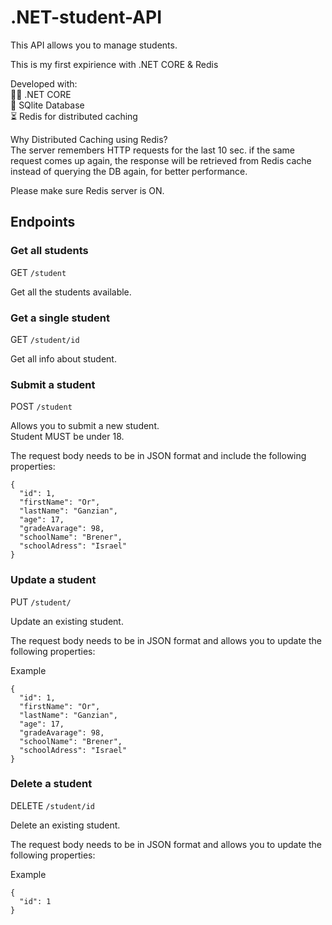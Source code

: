 # .NET-student-API

This API allows you to manage students.

This is my first expirience with .NET CORE & Redis

Developed with:<br/>
👨‍💻  .NET CORE <br/>
💾  SQlite Database <br/>
⏳  Redis for distributed caching <br/>

Why Distributed Caching using Redis?<br/>
The server remembers HTTP requests for the last 10 sec.
if the same request comes up again, the response will be retrieved from Redis cache instead of querying the DB again, for better performance.

Please make sure Redis server is ON.

## Endpoints ##

### Get all students ###

GET `/student`

Get all the students available.

### Get a single student ###

GET `/student/id`

Get all info about student.


### Submit a student ###

POST `/student`

Allows you to submit a new student. <br/>
Student MUST be under 18.

The request body needs to be in JSON format and include the following properties:
```
{
  "id": 1,
  "firstName": "Or",
  "lastName": "Ganzian",
  "age": 17,
  "gradeAvarage": 98,
  "schoolName": "Brener",
  "schoolAdress": "Israel"
}
```

### Update a student ###

PUT `/student/`

Update an existing student.

The request body needs to be in JSON format and allows you to update the following properties:

 Example
```
{
  "id": 1,
  "firstName": "Or",
  "lastName": "Ganzian",
  "age": 17,
  "gradeAvarage": 98,
  "schoolName": "Brener",
  "schoolAdress": "Israel"
}
```

### Delete a student ###

DELETE `/student/id`

Delete an existing student. 

The request body needs to be in JSON format and allows you to update the following properties:

 Example
```
{
  "id": 1
}
```


